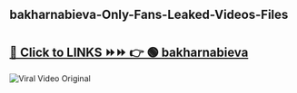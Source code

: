 
 ## bakharnabieva-Only-Fans-Leaked-Videos-Files

# <h2><a href="https://mediaupload.pro?bakharnabieva">🔗 Click to LINKS ⏩⏩ 👉 🟢 bakharnabieva </a></h2>

<a href="https://mediaupload.pro?bakharnabieva" rel="nofollow" data-target="animated-image.originalLink"><img src="https://i.ibb.co.com/xMMVF88/686577567.gif" alt="Viral Video Original" style="max-width: 100%; display: inline-block;" data-target="animated-image.originalImage"></a>